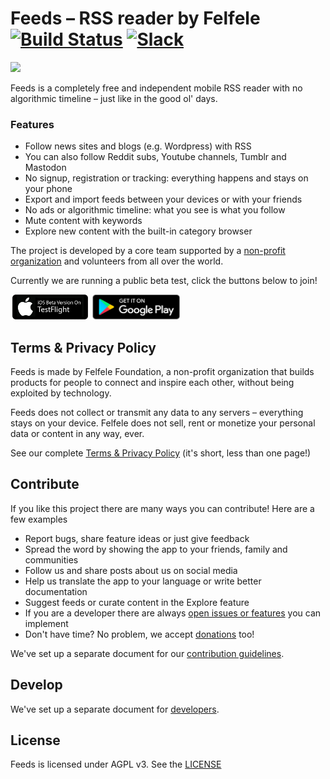 Feeds – RSS reader by Felfele  [![Build Status](https://travis-ci.org/felfele/feeds.svg?branch=master)](https://travis-ci.org/felfele/feeds)
[![Slack](https://img.shields.io/badge/chat-on%20slack-blueviolet.svg)](https://join.slack.com/t/felfele/shared_invite/enQtNTM1MjUwNTI1NzI5LTY5Yjg0YmVjN2MyN2MzMzc0Y2RkMGRiYzE0N2U0ZjgwNmYxMTQ3YjUwMDg1MGFiZTZlMWViZjU2MWJjY2Y0OTY)
=======

[<img src="screenshot-mobile.png" width=400>](screenshot-mobile.png)

Feeds is a completely free and independent mobile RSS reader with no algorithmic timeline – just like in the good ol' days.

### Features
- Follow news sites and blogs (e.g. Wordpress) with RSS
- You can also follow Reddit subs, Youtube channels, Tumblr and Mastodon
- No signup, registration or tracking: everything happens and stays on your phone
- Export and import feeds between your devices or with your friends
- No ads or algorithmic timeline: what you see is what you follow
- Mute content with keywords
- Explore new content with the built-in category browser

The project is developed by a core team supported by a [non-profit organization](https://felfele.org/) and volunteers from all over the world.

Currently we are running a public beta test, click the buttons below to join!

[<img src="testflight-badge.png" width=127 height=40>](https://testflight.apple.com/join/icUTHYbo)
[<img src="google-play-badge.png" width=140 height=40>](https://play.google.com/apps/testing/org.felfele.feeds)

Terms & Privacy Policy
----------------------
Feeds is made by Felfele Foundation, a non-profit organization that builds products for people to connect and inspire each other, without being exploited by technology.

Feeds does not collect or transmit any data to any servers – everything stays on your device. Felfele does not sell, rent or monetize your personal data or content in any way, ever.

See our complete [Terms & Privacy Policy](https://github.com/felfele/feeds/blob/master/TERMS_AND_PRIVACY_POLICY.md) (it's short, less than one page!)


Contribute
--------------------

If you like this project there are many ways you can contribute! Here are a few examples
- Report bugs, share feature ideas or just give feedback
- Spread the word by showing the app to your friends, family and communities
- Follow us and share posts about us on social media
- Help us translate the app to your language or write better documentation
- Suggest feeds or curate content in the Explore feature
- If you are a developer there are always [open issues or features](https://github.com/felfele/feeds/issues) you can implement
- Don't have time? No problem, we accept [donations](https://felfele.org/donate) too!

We've set up a separate document for our
[contribution guidelines](https://github.com/felfele/feeds/blob/master/CONTRIBUTING.md).

Develop
--------------------

We've set up a separate document for
[developers](https://github.com/felfele/feeds/blob/master/DEVELOPERS.md).

License
--------------------

Feeds is licensed under AGPL v3. See the [LICENSE](https://github.com/felfele/feeds/blob/master/LICENSE)
